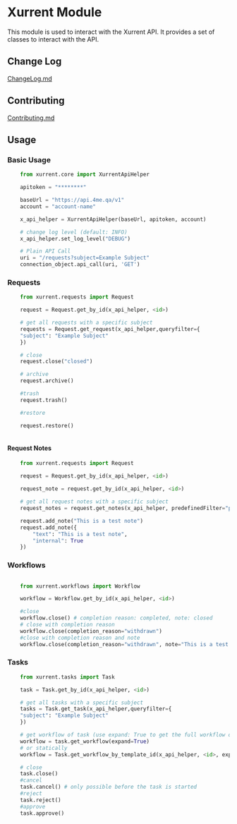 # Xurrent Module

This module is used to interact with the Xurrent API. It provides a set of classes to interact with the API.

## Change Log

[ChangeLog.md](https://github.com/fasteiner/xurrent-python/blob/main/ChangeLog.md)

## Contributing

[Contributing.md](Contributing.md)

## Usage

### Basic Usage

```python
    from xurrent.core import XurrentApiHelper

    apitoken = "********"

    baseUrl = "https://api.4me.qa/v1"
    account = "account-name"

    x_api_helper = XurrentApiHelper(baseUrl, apitoken, account)

    # change log level (default: INFO)
    x_api_helper.set_log_level("DEBUG")

    # Plain API Call
    uri = "/requests?subject=Example Subject"
    connection_object.api_call(uri, 'GET')

```

### Requests

```python
    from xurrent.requests import Request

    request = Request.get_by_id(x_api_helper, <id>)

    # get all requests with a specific subject
    requests = Request.get_request(x_api_helper,queryfilter={
    "subject": "Example Subject"
    })

    # close
    request.close("closed")

    # archive
    request.archive()

    #trash
    request.trash()

    #restore

    request.restore()
    

```

#### Request Notes

```python
    from xurrent.requests import Request
    
    request = Request.get_by_id(x_api_helper, <id>)

    request_note = request.get_by_id(x_api_helper, <id>)

    # get all request notes with a specific subject
    request_notes = request.get_notes(x_api_helper, predefinedFilter="public")

    request.add_note("This is a test note")
    request.add_note({
        "text": "This is a test note",
        "internal": True
    })

```

### Workflows

```python

    from xurrent.workflows import Workflow

    workflow = Workflow.get_by_id(x_api_helper, <id>)

    #close
    workflow.close() # completion reason: completed, note: closed
    # close with completion reason
    workflow.close(completion_reason="withdrawn")
    #close with completion reason and note
    workflow.close(completion_reason="withdrawn", note="This is a test note")

```

### Tasks

```python
    from xurrent.tasks import Task

    task = Task.get_by_id(x_api_helper, <id>)

    # get all tasks with a specific subject
    tasks = Task.get_task(x_api_helper,queryfilter={
    "subject": "Example Subject"
    })

    # get workflow of task (use expand: True to get the full workflow object)
    workflow = task.get_workflow(expand=True)
    # or statically
    workflow = Task.get_workflow_by_template_id(x_api_helper, <id>, expand=True)

    # close
    task.close()
    #cancel
    task.cancel() # only possible before the task is started
    #reject
    task.reject()
    #approve
    task.approve()


```
